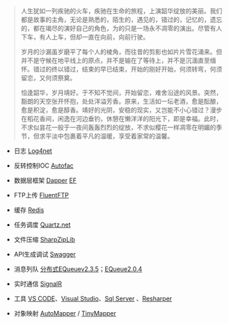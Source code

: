 > 人生犹如一列疾驰的火车，疾驰在生命的旅程，上演韶华绽放的美丽。我们都是故事的主角，无论是熟悉的，陌生的，遇见的，错过的，记忆的，遗忘的，都在竭尽的演好自己的角色，为的只是一场永不凋零的演出。尽管有人下车，有人上车，但却一直在向前，向前行驶。
>  
> 岁月的沙漏虽岁磨平了每个人的棱角，而往昔的剪影也如片片雪花涌来。但并不是守候在地平线上的原点，并不是输在了等待上，并不是沉湎直至缅怀。错过的终以错过，结束的早已结束，开始的刚好开始，何须转弯，何须留恋，又何须祭奠。
>  
> 恰逢韶华，岁月靖好。于不知不觉间，开始留恋，难舍沿途的风景。突然，豁朗的天空张开怀抱，处处洋溢芳香。原来，生活如一坛老酒，愈是酝酿，愈是积淀，愈是醇香。靖好的光阴，安稳的现实，又岂能不小心错过？漫步在稻花香间，闲逸在河边垂钓，休憩在懒洋洋的阳光下，即是幸福。此时，不求似昙花一般于一夜间轰轰烈烈的绽放，不求似樱花一样凋零在明媚的季节，但求平淡中包裹着平凡的温暖，享受着家常的温馨。

- 日志 [Log4net](https://github.com/colindcli/CodeGit/tree/master/log4net)
- 反转控制IOC [Autofac](https://github.com/colindcli/CodeGit/tree/master/Autofac)
- 数据层框架 [Dapper](https://github.com/colindcli/CodeGit/tree/master/Dapper) [EF](https://github.com/colindcli/CodeGit/tree/master/EF)
- FTP上传 [FluentFTP](https://github.com/colindcli/CodeGit/tree/master/FluentFTP)
- 缓存 [Redis](https://github.com/colindcli/CodeGit/tree/master/Redis)

- 任务调度 [Quartz.net](https://github.com/colindcli/CodeGit/tree/master/Quartz.net)
- 文件压缩 [SharpZipLib](https://github.com/colindcli/CodeGit/tree/master/SharpZipLib)
- API生成调试 [Swagger](https://github.com/colindcli/CodeGit/tree/master/Swagger)
- 消息列队 [分布式EQueuev2.3.5](https://github.com/colindcli/EQueueService)；[EQueue2.0.4](https://github.com/colindcli/EQueueSample)
- 实时通信 [SignalR](https://github.com/colindcli/CodeGit/tree/master/SignalR)
- 工具 [VS CODE](https://github.com/colindcli/CodeGit/tree/master/DevTools/VsCode)、[Visual Studio](https://github.com/colindcli/CodeGit/tree/master/DevTools/VisualStudio)、[Sql Server](https://github.com/colindcli/CodeGit/tree/master/DevTools/SqlServer) 、[Resharper](https://github.com/colindcli/CodeGit/tree/master/DevTools/Resharper)

- 对象映射 [AutoMapper](https://github.com/colindcli/CodeGit/tree/master/Mapper/AutoMapper) / [TinyMapper](https://github.com/colindcli/CodeGit/tree/master/Mapper/TinyMapper)
